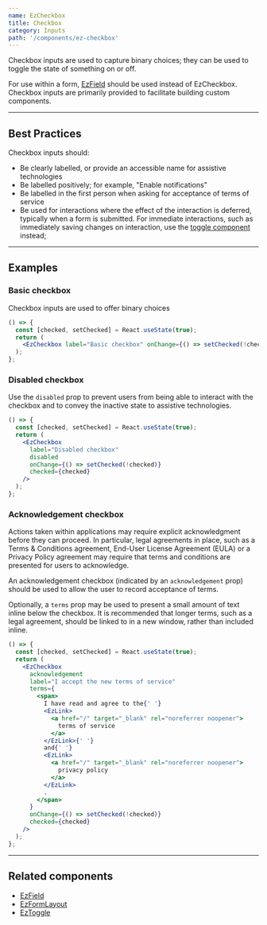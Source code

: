 ```yaml
---
name: EzCheckbox
title: Checkbox
category: Inputs
path: '/components/ez-checkbox'
---
```


Checkbox inputs are used to capture binary choices; they can be used to toggle the state of something on or off.

For use within a form, [EzField](/components/ez-field#multiple-choice-input-field) should be used instead of EzCheckbox. Checkbox inputs are primarily provided to facilitate building custom components.

---

## Best Practices

Checkbox inputs should:

- Be clearly labelled, or provide an accessible name for assistive technologies
- Be labelled positively; for example, "Enable notifications"
- Be labelled in the first person when asking for acceptance of terms of service
- Be used for interactions where the effect of the interaction is deferred, typically when a form is submitted. For immediate interactions, such as immediately saving changes on interaction, use the [toggle component](/components/ez-toggle) instead;

---

## Examples

### Basic checkbox

Checkbox inputs are used to offer binary choices

```jsx
() => {
  const [checked, setChecked] = React.useState(true);
  return (
    <EzCheckbox label="Basic checkbox" onChange={() => setChecked(!checked)} checked={checked} />
  );
};
```

### Disabled checkbox

Use the `disabled` prop to prevent users from being able to interact with the checkbox and to convey the inactive state to assistive technologies.

```jsx
() => {
  const [checked, setChecked] = React.useState(true);
  return (
    <EzCheckbox
      label="Disabled checkbox"
      disabled
      onChange={() => setChecked(!checked)}
      checked={checked}
    />
  );
};
```

### Acknowledgement checkbox

Actions taken within applications may require explicit acknowledgment before they can proceed. In particular, legal agreements in place, such as a Terms & Conditions agreement, End-User License Agreement (EULA) or a Privacy Policy agreement may require that terms and conditions are presented for users to acknowledge.

An acknowledgement checkbox (indicated by an `acknowledgement` prop) should be used to allow the user to record acceptance of terms.

Optionally, a `terms` prop may be used to present a small amount of text inline below the checkbox. It is recommended that longer terms, such as a legal agreement, should be linked to in a new window, rather than included inline.

```jsx
() => {
  const [checked, setChecked] = React.useState(true);
  return (
    <EzCheckbox
      acknowledgement
      label="I accept the new terms of service"
      terms={
        <span>
          I have read and agree to the{' '}
          <EzLink>
            <a href="/" target="_blank" rel="noreferrer noopener">
              terms of service
            </a>
          </EzLink>{' '}
          and{' '}
          <EzLink>
            <a href="/" target="_blank" rel="noreferrer noopener">
              privacy policy
            </a>
          </EzLink>
          .
        </span>
      }
      onChange={() => setChecked(!checked)}
      checked={checked}
    />
  );
};
```

---

## Related components

- [EzField](/components/ez-field)
- [EzFormLayout](/components/ez-form-layout)
- [EzToggle](/components/ez-toggle)
